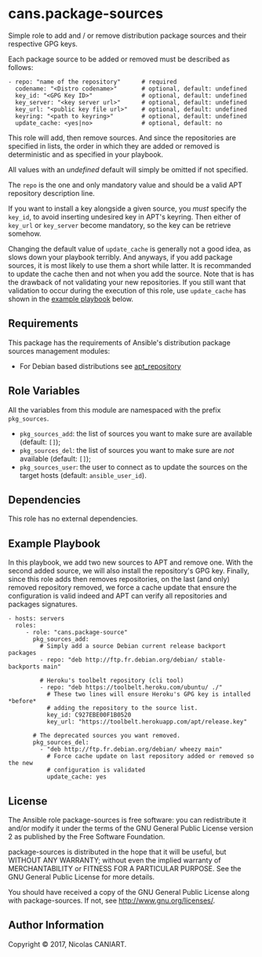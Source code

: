 cans.package-sources
====================

Simple role to add and / or remove distribution package sources and
their respective GPG keys.


Each package source to be added or removed must be described as
follows:

    - repo: "name of the repository"      # required
      codename: "<Distro codename>"       # optional, default: undefined
      key_id: "<GPG Key ID>"              # optional, default: undefined
      key_server: "<key server url>"      # optional, default: undefined
      key_url: "<public key file url>"    # optional, default: undefined
      keyring: "<path to keyring>"        # optional, default: undefined
      update_cache: <yes|no>              # optional, default: no

This role will add, then remove sources. And since the repositories
are specified in lists, the order in which they are added or removed is
deterministic and as specified in your playbook.

All values with an _undefined_ default will simply be omitted if not
specified.

The `repo` is the one and only mandatory value and should be a valid
APT repository description line.

If you want to install a key alongside a given source, you *must*
specify the `key_id`, to avoid inserting undesired key in APT's
keyring. Then either of `key_url` or `key_server` become mandatory, so
the key can be retrieve somehow.

Changing the default value of `update_cache` is generally not a good
idea, as slows down your playbook terribly. And anyways, if you add
package sources, it is most likely to use them a short while latter. It
is recommanded to update the cache then and not when you add the source.
Note that is has the drawback of not validating your new repositories.
If you still want that validation to occur during the execution of this
role, use `update_cache` has shown in the
[example playbook](#example-playbook) below.


Requirements
------------

This package has the requirements of Ansible's distribution package
sources management modules:

- For Debian based distributions see [apt\_repository](http://docs.ansible.com/ansible/apt_repository_module.html)
  


Role Variables
--------------

All the variables from this module are namespaced with the prefix
`pkg_sources`.

- `pkg_sources_add`: the list of sources you want to make sure are
  available (default: `[]`);
- `pkg_sources_del`: the list of sources you want to make sure are
  *not* available (default: `[]`);
- `pkg_sources_user`: the user to connect as to update the sources
  on the target hosts (default: `ansible_user_id`).


Dependencies
------------

This role has no external dependencies.


Example Playbook <a name="example-playbook"></a>
----------------

In this playbook, we add two new sources to APT and remove one.
With the second added source, we will also install the repository's GPG 
key. Finally, since this role adds then removes repositories, on the
last (and only) removed repository removed, we force a cache update
that ensure the configuration is valid indeed and APT can verify all
repositories and packages signatures.

    - hosts: servers
      roles:
         - role: "cans.package-source"
           pkg_sources_add:
             # Simply add a source Debian current release backport packages
             - repo: "deb http://ftp.fr.debian.org/debian/ stable-backports main"

             # Heroku's toolbelt repository (cli tool)
             - repo: "deb https://toolbelt.heroku.com/ubuntu/ ./"
               # These two lines will ensure Heroku's GPG key is intalled *before*
               # adding the repository to the source list.
               key_id: C927EBE00F1B0520
               key_url: "https://toolbelt.herokuapp.com/apt/release.key"

           # The deprecated sources you want removed.
           pkg_sources_del:
             - "deb http://ftp.fr.debian.org/debian/ wheezy main"
               # Force cache update on last repository added or removed so the new
               # configuration is validated
               update_cache: yes


License
-------

The Ansible role package-sources is free software: you can
redistribute it and/or modify it under the terms of the GNU General
Public License version 2 as published by the Free Software Foundation.

package-sources is distributed in the hope that it will be useful, but
WITHOUT ANY WARRANTY; without even the implied warranty of
MERCHANTABILITY or FITNESS FOR A PARTICULAR PURPOSE.  See the GNU
General Public License for more details.

You should have received a copy of the GNU General Public License
along with package-sources. If not, see <http://www.gnu.org/licenses/>.


Author Information
------------------

Copyright © 2017, Nicolas CANIART.
